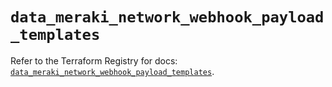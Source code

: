 # `data_meraki_network_webhook_payload_templates`

Refer to the Terraform Registry for docs: [`data_meraki_network_webhook_payload_templates`](https://registry.terraform.io/providers/ciscodevnet/meraki/1.7.1/docs/data-sources/network_webhook_payload_templates).
